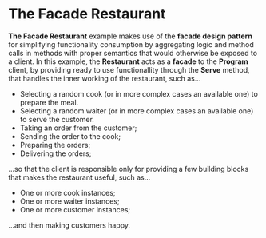 # The Facade Restaurant

**The Facade Restaurant** example makes use of the **facade design pattern** for simplifying functionality consumption
by aggregating logic and method calls in methods with proper semantics that would otherwise be exposed to a client. In
this example, the **Restaurant** acts as a **facade** to the **Program** client, by providing ready to use
functionallity through the **Serve** method, that handles the inner working of the restaurant, such as...

- Selecting a random cook (or in more complex cases an available one) to prepare the meal.
- Selecting a random waiter (or in more complex cases an available one) to serve the customer.
- Taking an order from the customer;
- Sending the order to the cook;
- Preparing the orders;
- Delivering the orders;

...so that the client is responsible only for providing a few building blocks that makes the restaurant useful, such
as...

- One or more cook instances;
- One or more waiter instances;
- One or more customer instances;

...and then making customers happy.